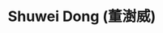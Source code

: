 ---
# Display name
title: $%ms_2021_46$ Shuwei Dong (董澍威)

# Is this the primary user of the site?
superuser: false

user_groups: ["Alumni"]

role: 

organizations:
- name:  2021 to 2024, Co-supervised with [Prof. Yi Chang](http://yichang-cs.com/)
- name:  School of Artificial Intelligence

interests:


highlight_name: false
---